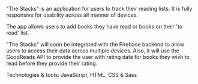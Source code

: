 "The Stacks" is an application for users to track their reading lists. It is fully responsive for usability across all manner of devices.

The app allows users to add books they have read or books on their 'to read' list.

"The Stacks" will soon be integrated with the Firebase backend to allow users to access their data across multiple devices. Also, it will use the GoodReads API to provide the user with rating data for books they wish to read before they provide their rating.

Technologies & tools: JavaScript, HTML, CSS & Sass
